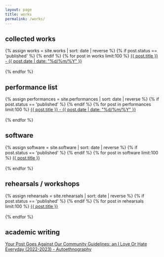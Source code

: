```yaml
---
layout: page
title: works
permalink: /works/
---
```


<h2>collected works</h2>
 <div id="post">
		{% assign works = site.works | sort: date | reverse %}
		{% if post.status == 'published' %}
		{% endif %}
		{% for post in works limit:100  %}
<a href="{{ post.url }}">{{ post.title }} - {{ post.date | date: "%d/%m/%Y" }}</a><br><br>
		{% endfor %}

<h2>performance list</h2>
 <div id="post">
		{% assign performances = site.performances | sort: date | reverse %}
		{% if post.status == 'published' %}
		{% endif %}
		{% for post in performances limit:100  %}
<a href="{{ post.url }}">{{ post.title }} - {{ post.date | date: "%d/%m/%Y" }}</a><br><br>
		{% endfor %}

<h2>software</h2>
 <div id="post">
		{% assign software = site.software | sort: date | reverse %}
		{% if post.status == 'published' %}
		{% endif %}
		{% for post in software limit:100  %}
<a href="{{ post.url }}">{{ post.title }}</a><br><br>
		{% endfor %}

<h2>rehearsals / workshops</h2>
 <div id="post">
		{% assign rehearsals = site.rehearsals | sort: date | reverse %}
		{% if post.status == 'published' %}
		{% endif %}
		{% for post in rehearsals limit:100  %}
<a href="{{ post.url }}">{{ post.title }}</a><br><br>
		{% endfor %}

<h2>academic writing</h2>

<a href="/writings/2023-11-27-Your-Post-Goes-Against-Our-Community-Guidelines">Your Post Goes Against Our Community Guidelines: an I Love Or Hate Everyday (2022-2023) - Autoethnography</a>